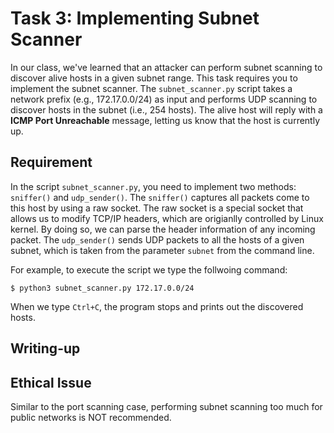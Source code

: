 # Task 3: Implementing Subnet Scanner

In our class, we've learned that an attacker can perform subnet scanning to discover alive hosts in a given subnet range. This task requires you to implement the subnet scanner. The `subnet_scanner.py` script takes a network prefix (e.g., 172.17.0.0/24) as input and performs UDP scanning to discover hosts in the subnet (i.e., 254 hosts). The alive host will reply with a **ICMP Port Unreachable** message, letting us know that the host is currently up.

## Requirement

In the script `subnet_scanner.py`, you need to implement two methods: `sniffer()` and `udp_sender()`. The `sniffer()` captures all packets come to this host by using a raw socket. The raw socket is a special socket that allows us to modify TCP/IP headers, which are origianlly controlled by Linux kernel. By doing so, we can parse the header information of any incoming packet. The `udp_sender()` sends UDP packets to all the hosts of a given subnet, which is taken from the parameter `subnet` from the command line. 

For example, to execute the script we type the follwoing command:

```
$ python3 subnet_scanner.py 172.17.0.0/24
```

When we type `Ctrl+C`, the program stops and prints out the discovered hosts.

## Writing-up 




## Ethical Issue

Similar to the port scanning case, performing subnet scanning too much for public networks is NOT recommended.

